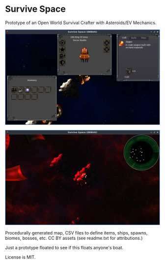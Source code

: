 # Survive Space
Prototype of an Open World Survival Crafter with Asteroids/EV Mechanics.

![screenshot of inventory](https://raw.githubusercontent.com/EamonnMR/SurviveSpace/main/screenshots/equip.jpg.png)

![screenshot of inventory](https://raw.githubusercontent.com/EamonnMR/SurviveSpace/main/screenshots/lighting.jpg.png)

Procedurally generated map, CSV files to define items, ships, spawns, biomes, bosses, etc. CC BY assets (see readme.txt for attributions.)

Just a prototype floated to see if this floats anyone's boat.

License is MIT.

